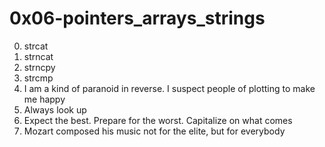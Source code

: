 # 0x06-pointers_arrays_strings
0. strcat
1. strncat
2. strncpy 
3. strcmp 
4. I am a kind of paranoid in reverse. I suspect people of plotting to make me happy 
5. Always look up
6. Expect the best. Prepare for the worst. Capitalize on what comes
7. Mozart composed his music not for the elite, but for everybody 

